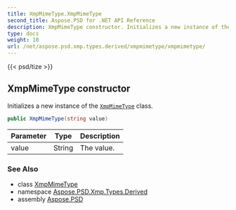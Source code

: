 ```yaml
---
title: XmpMimeType.XmpMimeType
second_title: Aspose.PSD for .NET API Reference
description: XmpMimeType constructor. Initializes a new instance of the XmpMimeType class
type: docs
weight: 10
url: /net/aspose.psd.xmp.types.derived/xmpmimetype/xmpmimetype/
---
```

{{< psd/tize >}}
## XmpMimeType constructor

Initializes a new instance of the [`XmpMimeType`](../) class.

```csharp
public XmpMimeType(string value)
```

| Parameter | Type | Description |
| --- | --- | --- |
| value | String | The value. |

### See Also

* class [XmpMimeType](../)
* namespace [Aspose.PSD.Xmp.Types.Derived](../../xmpmimetype/)
* assembly [Aspose.PSD](../../../)


